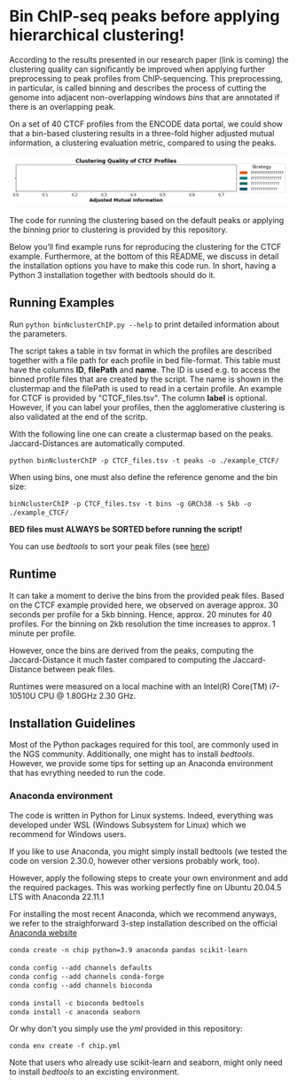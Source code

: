# Bin ChIP-seq peaks before applying hierarchical clustering!

According to the results presented in our research paper (link is coming) the clustering quality can significantly be improved when applying further preprocessing to peak profiles from ChIP-sequencing. This preprocessing, in particular, is called binning and describes the process of cutting the genome into adjacent non-overlapping windows *bins* that are annotated if there is an overlapping peak. 

On a set of 40 CTCF profiles from the ENCODE data portal, we could show that a bin-based clustering results in a three-fold higher adjusted mutual information, a clustering evaluation metric, compared to using the peaks.

<img src="utils/readme/AMI.gif" width="1000">

The code for running the clustering based on the default peaks or applying the binning prior to clustering is provided by this repository. 

Below you’ll find example runs for reproducing the clustering for the CTCF example. Furthermore, at the bottom of this README, we discuss in detail the installation options you have to make this code run. In short, having a Python 3 installation together with bedtools should do it.

## Running Examples

Run ```python binNclusterChIP.py --help``` to print detailed information about the parameters.

The script takes a table in tsv format in which the profiles are described together with a file path for each profile in bed file-format. This table must have the columns **ID**, **filePath** and **name**. The ID is used e.g. to access the binned profile files that are created by the script. The name is shown in the clustermap and the filePath is used to read in a certain profile. An example for CTCF is provided by "CTCF_files.tsv". The column **label** is optional. However, if you can label your profiles, then the agglomerative clustering is also validated at the end of the scritp.

With the following line one can create a clustermap based on the peaks. Jaccard-Distances are automatically computed. 

```
python binNclusterChIP -p CTCF_files.tsv -t peaks -o ./example_CTCF/
```

When using bins, one must also define the reference genome and the bin size:

```
binNclusterChIP -p CTCF_files.tsv -t bins -g GRCh38 -s 5kb -o ./example_CTCF/
```

**BED files must ALWAYS be SORTED before running the script!** 

You can use *bedtools* to sort your peak files (see [here](https://bedtools.readthedocs.io/en/latest/content/tools/sort.html))

## Runtime

It can take a moment to derive the bins from the provided peak files. Based on the CTCF example provided here, we observed on average approx. 30 seconds per profile for a 5kb binning. Hence, approx. 20 minutes for 40 profiles. For the binning on 2kb resolution the time increases to approx. 1 minute per profile. 

However, once the bins are derived from the peaks, computing the Jaccard-Distance it much faster compared to computing the Jaccard-Distance between peak files.

Runtimes were measured on a local machine with an Intel(R) Core(TM) i7-10510U CPU @ 1.80GHz   2.30 GHz.


## Installation Guidelines

Most of the Python packages required for this tool, are commonly used in the NGS community. Additionally, one might has to install *bedtools*. However, we provide some tips for setting up an Anaconda environment that has evrything needed to run the code.

### Anaconda environment

The code is written in Python for Linux systems. Indeed, everything was developed under WSL (Windows Subsystem for Linux) which we recommend for Windows users.

If you like to use Anaconda, you might simply install bedtools (we tested the code on version 2.30.0, however other versions probably work, too). 

However, apply the following steps to create your own environment and add the required packages. This was working perfectly fine on Ubuntu 20.04.5 LTS with Anaconda 22.11.1 

For installing the most recent Anaconda, which we recommend anyways, we refer to the straighforward 3-step installation described on the official [Anaconda website](https://docs.anaconda.com/anaconda/install/linux/)

```
conda create -n chip python=3.9 anaconda pandas scikit-learn

conda config --add channels defaults
conda config --add channels conda-forge
conda config --add channels bioconda

conda install -c bioconda bedtools
conda install -c anaconda seaborn
```

Or why don't you simply use the *yml* provided in this repository:

```
conda env create -f chip.yml
```

Note that users who already use scikit-learn and seaborn, might only need to install *bedtools* to an excisting environment. 



